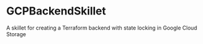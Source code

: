 # GCPBackendSkillet
A skillet for creating a Terraform backend with state locking in Google Cloud Storage

